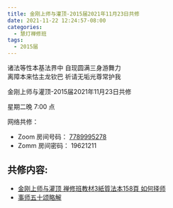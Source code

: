 ```yaml
---
title: 金刚上师与灌顶-2015届2021年11月23日共修
date: 2021-11-22 12:24:57-08:00
categories:
  - 慧灯禅修班
tags:
  - 2015届
---
```

诸法等性本基法界中 自现圆满三身游舞力  
离障本来怙主龙钦巴 祈请无垢光尊常护我

金刚上师与灌顶-2015届2021年11月23日共修

星期二晚 7:00 点

网络共修：

- Zoom 房间号码： [7789995278](https://us02web.zoom.us/j/7789995278?pwd=VjZmbWJFY2k2K0E5RVB2cTNIQmhqUT09)
- Zomm 房间密码： 19621211

## 共修内容:

- [金刚上师与灌顶 禅修班教材3紙質法本158頁 如何择师](https://s3.ca-central-1.wasabisys.com/hddata/f.huidengchanxiu.net/hdv/f/Z00112_HuiDengChanXiuKeJiaoCaiSanpdf.pdf)
- [事师五十颂略解](https://bj.cxb123.cc/ref/other/ss50slj/)